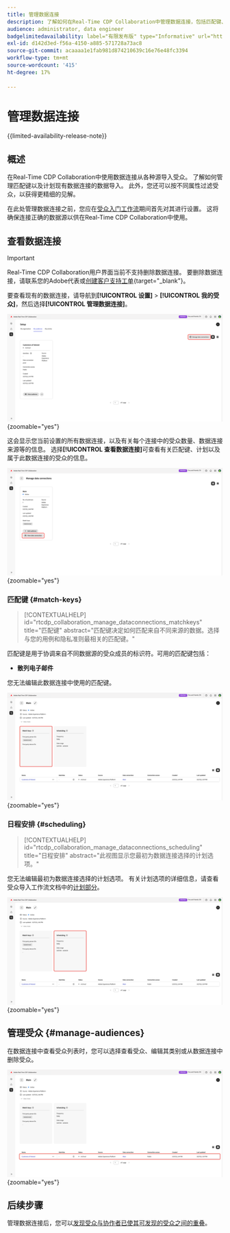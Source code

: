 ```yaml
---
title: 管理数据连接
description: 了解如何在Real-Time CDP Collaboration中管理数据连接，包括匹配键、计划、用例和受众筛选
audience: administrator, data engineer
badgelimitedavailability: label="有限发布版" type="Informative" url="https://helpx.adobe.com/legal/product-descriptions/real-time-customer-data-platform-collaboration.html newtab=true"
exl-id: d142d3ed-f56a-4150-a885-571728a73ac8
source-git-commit: acaaaa1e1fab981d874210639c16e76e48fc3394
workflow-type: tm+mt
source-wordcount: '415'
ht-degree: 17%

---
```


# 管理数据连接

{{limited-availability-release-note}}

## 概述

在Real-Time CDP Collaboration中使用数据连接从各种源导入受众。 了解如何管理匹配键以及计划现有数据连接的数据导入。 此外，您还可以按不同属性过滤受众，以获得更精细的见解。

在此处管理数据连接之前，您应在[受众入门工作流](./onboard-audiences.md)期间首先对其进行设置。 这将确保连接正确的数据源以供在Real-Time CDP Collaboration中使用。

## 查看数据连接

>[!IMPORTANT]
>
>Real-Time CDP Collaboration用户界面当前不支持删除数据连接。 要删除数据连接，请联系您的Adobe代表或[创建客户支持工单](https://experienceleague.adobe.com/home?lang=en&amp;support-tab=open-ticket#support){target="_blank"}。

要查看现有的数据连接，请导航到&#x200B;**[!UICONTROL 设置]** > **[!UICONTROL 我的受众]**，然后选择&#x200B;**[!UICONTROL 管理数据连接]**。

![设置工作区，突出显示管理数据连接。](/help/assets/setup/manage-data-connection/manage-data-connection-highlighted.png){zoomable="yes"}

这会显示您当前设置的所有数据连接，以及有关每个连接中的受众数量、数据连接来源等的信息。 选择&#x200B;**[!UICONTROL 查看数据连接]**&#x200B;可查看有关匹配键、计划以及属于此数据连接的受众的信息。

![管理具有连接的数据连接工作区查看突出显示的数据连接。](/help/assets/setup/manage-data-connection/view-data-connection-highlighted.png){zoomable="yes"}

### 匹配键 {#match-keys}

>[!CONTEXTUALHELP]
>id="rtcdp_collaboration_manage_dataconnections_matchkeys"
>title="匹配键"
>abstract="匹配键决定如何匹配来自不同来源的数据。选择与您的用例和隐私准则最相关的匹配键。"

匹配键是用于协调来自不同数据源的受众成员的标识符。可用的匹配键包括：

- **散列电子邮件**

您无法编辑此数据连接中使用的匹配键。

![突出显示匹配键部分的数据连接工作区。](/help/assets/setup/manage-data-connection/view-data-connection-match-keys.png){zoomable="yes"}

### 日程安排 {#scheduling}

>[!CONTEXTUALHELP]
>id="rtcdp_collaboration_manage_dataconnections_scheduling"
>title="日程安排"
>abstract="此视图显示您最初为数据连接选择的计划选项。"

您无法编辑最初为数据连接选择的计划选项。 有关计划选项的详细信息，请查看受众导入工作流文档中的[计划部分](/help/guide/setup/onboard-audiences.md#schedule)。

![突出显示了“计划”部分的数据连接工作区。](/help/assets/setup/manage-data-connection/view-data-connection-scheduling.png){zoomable="yes"}

## 管理受众 {#manage-audiences}

在数据连接中查看受众列表时，您可以选择查看受众、编辑其类别或从数据连接中删除受众。

![突出显示受众的数据连接工作区。](/help/assets/setup/manage-data-connection/view-data-connection-manage-audiences.png){zoomable="yes"}

## 后续步骤

管理数据连接后，您可以[发现受众与协作者已使其可发现的受众之间的重叠](/help/guide/collaborate/discover.md)。
